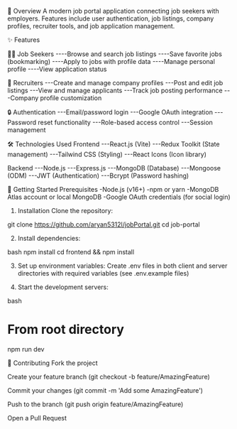 📌 Overview
A modern job portal application connecting job seekers with employers. Features include user authentication, job listings, company profiles, recruiter tools, and job application management.

✨ Features

👨‍💼 Job Seekers
----Browse and search job listings
----Save favorite jobs (bookmarking)
----Apply to jobs with profile data
----Manage personal profile
----View application status

👔 Recruiters
---Create and manage company profiles
---Post and edit job listings
---View and manage applicants
---Track job posting performance
---Company profile customization

🔒 Authentication
---Email/password login
---Google OAuth integration
---Password reset functionality
---Role-based access control
---Session management

🛠️ Technologies Used
Frontend
---React.js (Vite)
---Redux Toolkit (State management)
---Tailwind CSS (Styling)
---React Icons (Icon library)

Backend
---Node.js
---Express.js
---MongoDB (Database)
---Mongoose (ODM)
---JWT (Authentication)
---Bcrypt (Password hashing)

🚀 Getting Started
Prerequisites
-Node.js (v16+)
-npm or yarn
-MongoDB Atlas account or local MongoDB
-Google OAuth credentials (for social login)

1) Installation
Clone the repository:

git clone https://github.com/aryan5312l/jobPortal.git
cd job-portal

2) Install dependencies:

bash
npm install
cd frontend && npm install

3) Set up environment variables:
Create .env files in both client and server directories with required variables (see .env.example files)

4) Start the development servers:

bash
# From root directory
npm run dev

🤝 Contributing
Fork the project

Create your feature branch (git checkout -b feature/AmazingFeature)

Commit your changes (git commit -m 'Add some AmazingFeature')

Push to the branch (git push origin feature/AmazingFeature)

Open a Pull Request
